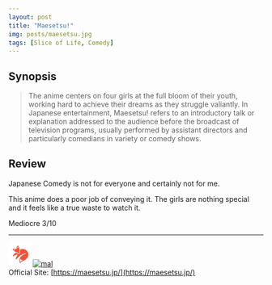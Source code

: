 ```yaml
---
layout: post
title: "Maesetsu!"
img: posts/maesetsu.jpg 
tags: [Slice of Life, Comedy]
---
```


## Synopsis
>The anime centers on four girls at the full bloom of their youth, working hard to achieve their dreams as they struggle valiantly. In Japanese entertainment, Maesetsu! refers to an introductory talk or explanation addressed to the audience before the broadcast of television programs, usually performed by assistant directors and particularly comedians in variety or comedy shows.

## Review
Japanese Comedy is not for everyone and certainly not for me.

This anime does a poor job of conveying it. The girls are nothing special and it feels like a true waste to watch it.
   
Mediocre 3/10

---

[![kitsu](..\assets\img\kitsu.png)](https://kitsu.io/anime/maesetsu)[![mal](..\assets\img\mal.ico)](https://myanimelist.net/anime/40085/Maesetsu)  
Official Site: [https://maesetsu.jp/](https://maesetsu.jp/)
